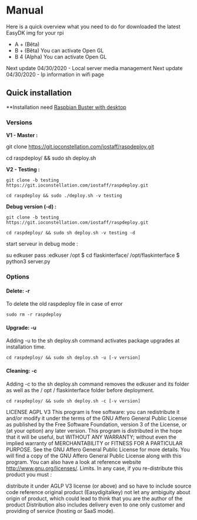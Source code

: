 # Manual

Here is a quick overview what you need to do for downloaded the latest EasyDK img for your rpi

- A + (Bêta) 
- B + (Bêta) You can activate Open GL
- B 4 (Alpha) You can activate Open GL


Next update 04/30/2020 - Local server media management
Next update 04/30/2020 - Ip information in wifi page



## Quick installation
**Installation need [Raspbian Buster with desktop](https://www.raspberrypi.org/downloads/raspbian/)

### Versions

**V1 - Master :**

git clone https://git.ioconstellation.com/iostaff/raspdeploy.git

cd raspdeploy/ && sudo sh deploy.sh

 
**V2 - Testing :**

`git clone -b testing https://git.ioconstellation.com/iostaff/raspdeploy.git`

`cd raspdeploy && sudo ./deploy.sh -v testing`


**Debug version (-d) :**

`git clone -b testing https://git.ioconstellation.com/iostaff/raspdeploy.git`

`cd raspdeploy/ && sudo sh deploy.sh -v testing -d`

start serveur in debug mode :

su edkuser
pass :edkuser
/opt $ cd flaskinterface/
/opt/flaskinterface $ python3 server.py



### Options

#### Delete: -r
To delete the old raspdeploy file in case of error

`sudo rm -r raspdeploy`

#### Upgrade: -u
Adding -u to the sh deploy.sh command activates package upgrades at installation time.

`cd raspdeploy/ && sudo sh deploy.sh -u [-v version]`

#### Cleaning: -c
Adding -c to the sh deploy.sh command removes the edkuser and its folder as well as the / opt / flaskinterface folder before deployment.

`cd raspdeploy/ && sudo sh deploy.sh -c [-v version]`



LICENSE
AGPL V3 This program is free software: you can redistribute it and/or modify it under the terms of the GNU Affero General Public License as published by the Free Software Foundation, version 3 of the License, or (at your option) any later version.
This program is distributed in the hope that it will be useful, but WITHOUT ANY WARRANTY; without even the implied warranty of MERCHANTABILITY or FITNESS FOR A PARTICULAR PURPOSE. See the GNU Affero General Public License for more details.
You will find a copy of the GNU Affero General Public License along with this program.
You can also have a look at reference website http://www.gnu.org/licenses/. Limits. In any case, if you re-distribute this product you must :

distribute it under AGLP V3 license (or above) and so have to include source code
reference original product (Easydigitalkey)
not let any ambiguity about origin of product, which could lead to think that you are the author of the product 
Distribution also includes delivery even to one only customer and providing of service (hosting or SaaS mode). 